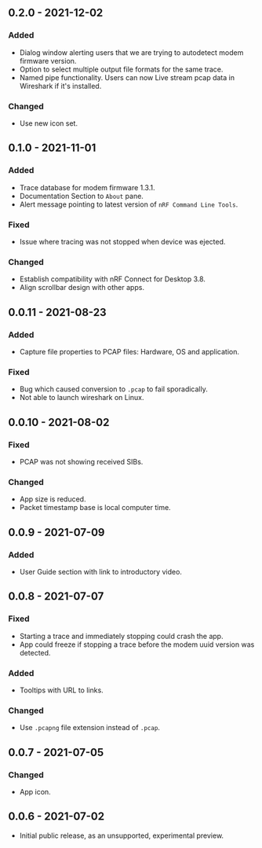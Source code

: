 ## 0.2.0 - 2021-12-02
### Added
- Dialog window alerting users that we are trying to autodetect modem firmware version.
- Option to select multiple output file formats for the same trace.
- Named pipe functionality. Users can now Live stream pcap data in Wireshark if it's installed.
### Changed
- Use new icon set.

## 0.1.0 - 2021-11-01
### Added
- Trace database for modem firmware 1.3.1.
- Documentation Section to `About` pane.
- Alert message pointing to latest version of `nRF Command Line Tools`.

### Fixed
- Issue where tracing was not stopped when device was ejected.

### Changed
- Establish compatibility with nRF Connect for Desktop 3.8.
- Align scrollbar design with other apps.

## 0.0.11 - 2021-08-23
### Added
- Capture file properties to PCAP files: Hardware, OS and application.
### Fixed
- Bug which caused conversion to `.pcap` to fail sporadically.
- Not able to launch wireshark on Linux.

## 0.0.10 - 2021-08-02
### Fixed
- PCAP was not showing received SIBs.
### Changed
- App size is reduced.
- Packet timestamp base is local computer time.

## 0.0.9 - 2021-07-09
### Added
- User Guide section with link to introductory video.

## 0.0.8 - 2021-07-07
### Fixed
- Starting a trace and immediately stopping could crash the app.
- App could freeze if stopping a trace before the modem uuid version was
  detected.
### Added
- Tooltips with URL to links.
### Changed
- Use `.pcapng` file extension instead of `.pcap`.

## 0.0.7 - 2021-07-05
### Changed
- App icon.

## 0.0.6 - 2021-07-02
- Initial public release, as an unsupported, experimental preview.
